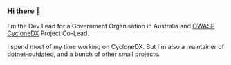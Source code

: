 ### Hi there 👋

I'm the Dev Lead for a Government Organisation in Australia and [OWASP](https://owasp.org/) [CycloneDX](https://cyclonedx.org/) Project Co-Lead.

I spend most of my time working on CycloneDX. But I'm also a maintainer of [dotnet-outdated](https://github.com/dotnet-outdated/dotnet-outdated), and a bunch of other small projects.
